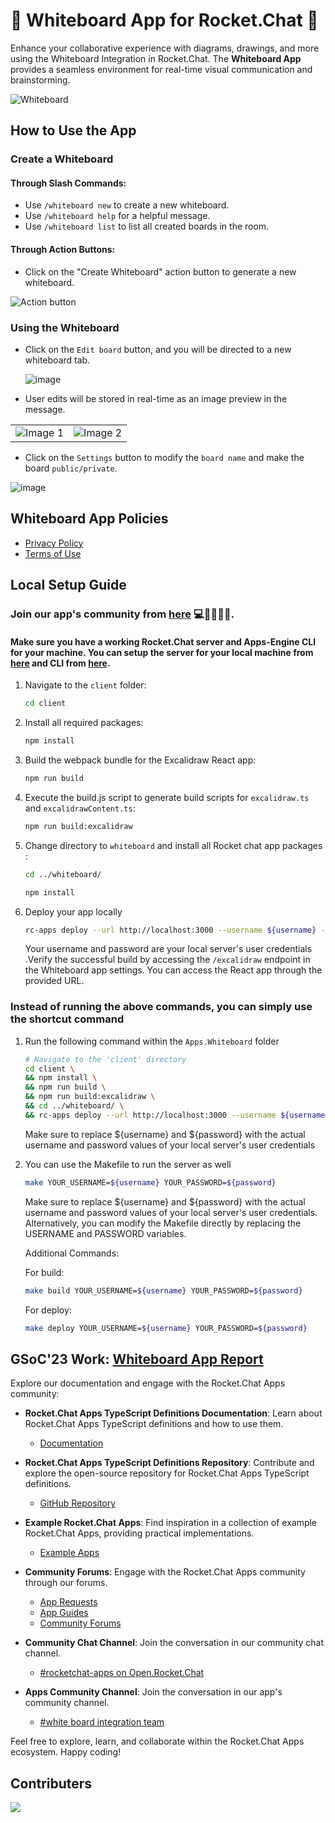 # 🚀 Whiteboard App for Rocket.Chat 🎨

Enhance your collaborative experience with diagrams, drawings, and more using the Whiteboard Integration in Rocket.Chat. The **Whiteboard App** provides a seamless environment for real-time visual communication and brainstorming.

![Whiteboard](https://github.com/RocketChat/Apps.Whiteboard/assets/92238941/f6b77aa6-cb76-49d2-a83b-445b116fd1f0)

## How to Use the App

### Create a Whiteboard

#### Through Slash Commands:

- Use `/whiteboard new` to create a new whiteboard.
- Use `/whiteboard help` for a helpful message.
- Use `/whiteboard list` to list all created boards in the room.

#### Through Action Buttons:

- Click on the "Create Whiteboard" action button to generate a new whiteboard.

![Action button](https://github.com/RocketChat/Apps.Whiteboard/assets/92238941/58647f66-13ec-4808-814a-e2e1be783328)

### Using the Whiteboard

- Click on the `Edit board` button, and you will be directed to a new whiteboard tab.

  ![image](https://github.com/RocketChat/Apps.Whiteboard/assets/92238941/8c0107df-9a66-4435-9b17-e7cb73d3881c)

- User edits will be stored in real-time as an image preview in the message.

<table>
  <tr>
    <td><img src="https://github.com/RocketChat/Apps.Whiteboard/assets/92238941/f550edbd-baf7-4122-acff-d4240def97ec" alt="Image 1"></td>
    <td><img src="https://github.com/RocketChat/Apps.Whiteboard/assets/92238941/3a385c99-6366-43d9-a1b2-6654a95dac1c" alt="Image 2"></td>
  </tr>
</table>

- Click on the `Settings` button to modify the `board name` and make the board `public/private`.

![image](https://github.com/RocketChat/Apps.Whiteboard/assets/92238941/285896e1-995e-457d-9911-8a77bdf4679c)

## Whiteboard App Policies

- [Privacy Policy](https://docs.google.com/document/d/1TnEIvkCBgvsd0QcuHJAqloPL9O5g5rS62MVgLd4dou8/edit?usp=sharing)
- [Terms of Use](https://docs.google.com/document/d/10rs2D-b3f7SzT6-liMQNdZ6XqSC6vSiLYsvEG3Ip2d4/edit?usp=sharing)

## Local Setup Guide
### Join our app's community from [here](https://open.rocket.chat/channel/white-board-integration-team) 💻🧑‍🤝‍🧑🚀.
#### Make sure you have a working Rocket.Chat server and Apps-Engine CLI for your machine. You can setup the server for your local machine from [here](https://developer.rocket.chat/open-source-projects/server/server-environment-setup) and CLI from [here](https://developer.rocket.chat/apps-engine/getting-started/rocket.chat-app-engine-cli).

1. Navigate to the `client` folder: 
   ```bash
   cd client
   ```

2. Install all required packages:
   ```bash
   npm install
   ```

3. Build the webpack bundle for the Excalidraw React app:
   ```bash
   npm run build
   ```

4. Execute the build.js script to generate build scripts for `excalidraw.ts` and `excalidrawContent.ts`:
   ```bash
   npm run build:excalidraw
   ```

5. Change directory to `whiteboard` and install all Rocket chat app packages :
   ```bash
   cd ../whiteboard/
   ```
   ```bash
   npm install
   ```
6. Deploy your app locally
   ```bash
   rc-apps deploy --url http://localhost:3000 --username ${username} --password ${password}
   ```
   
   Your username and password are your local server's user credentials .Verify the successful build by accessing the `/excalidraw` endpoint in the Whiteboard app settings. You can access the React app through the provided URL.

   
### Instead of running the above commands, you can simply use the shortcut command  

1) Run the following command within the `Apps.Whiteboard` folder
   ```bash
   # Navigate to the 'client' directory
   cd client \
   && npm install \
   && npm run build \
   && npm run build:excalidraw \
   && cd ../whiteboard/ \
   && rc-apps deploy --url http://localhost:3000 --username ${username} --password ${password}

   ```
   Make sure to replace ${username} and ${password} with the actual username and password values of your local server's user credentials

2) You can use the Makefile to run the server as well

   ```bash
   make YOUR_USERNAME=${username} YOUR_PASSWORD=${password}
   ```

   Make sure to replace ${username} and ${password} with the actual username and password values of your local server's user credentials. Alternatively, you can modify the Makefile directly by replacing the USERNAME and PASSWORD variables.

   Additional Commands:

   For build:

   ```bash
   make build YOUR_USERNAME=${username} YOUR_PASSWORD=${password}
   ```

   For deploy:

   ```bash
   make deploy YOUR_USERNAME=${username} YOUR_PASSWORD=${password}
   ```


## GSoC'23 Work: [Whiteboard App Report](https://github.com/CulturalProfessor/Google-Summer-of-Code-23)

Explore our documentation and engage with the Rocket.Chat Apps community:

- **Rocket.Chat Apps TypeScript Definitions Documentation**: Learn about Rocket.Chat Apps TypeScript definitions and how to use them.
   - [Documentation](https://rocketchat.github.io/Rocket.Chat.Apps-engine/)

- **Rocket.Chat Apps TypeScript Definitions Repository**: Contribute and explore the open-source repository for Rocket.Chat Apps TypeScript definitions.
   - [GitHub Repository](https://github.com/RocketChat/Rocket.Chat.Apps-engine)

- **Example Rocket.Chat Apps**: Find inspiration in a collection of example Rocket.Chat Apps, providing practical implementations.
   - [Example Apps](https://github.com/graywolf336/RocketChatApps)

- **Community Forums**: Engage with the Rocket.Chat Apps community through our forums.
   - [App Requests](https://forums.rocket.chat/c/rocket-chat-apps/requests)
   - [App Guides](https://forums.rocket.chat/c/rocket-chat-apps/guides)
   - [Community Forums](https://forums.rocket.chat/c/rocket-chat-apps)

- **Community Chat Channel**: Join the conversation in our community chat channel.
   - [#rocketchat-apps on Open.Rocket.Chat](https://open.rocket.chat/channel/rocketchat-apps)

- **Apps Community Channel**: Join the conversation in our app's community channel.
   - [#white board integration team](https://open.rocket.chat/channel/white-board-integration-team)

Feel free to explore, learn, and collaborate within the Rocket.Chat Apps ecosystem. Happy coding!


## Contributers

<a href="https://github.com/RocketChat/Apps.Whiteboard/graphs/contributors">
  <img src="https://contrib.rocks/image?repo=RocketChat/Apps.Whiteboard" />
</a>
